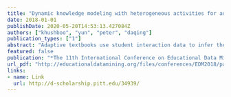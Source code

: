```yaml
---
title: "Dynamic knowledge modeling with heterogeneous activities for adaptive textbooks"
date: 2018-01-01
publishDate: 2020-05-20T14:53:13.427084Z
authors: ["khushboo", "yun", "peter", "daqing"]
publication_types: ["1"]
abstract: "Adaptive textbooks use student interaction data to infer the current state of student knowledge and recommend most relevant learning materials. A challenge of student modeling for adaptive textbooks is that conventional student models are constructed based on performance data (quiz or problem-solving). However, students’ interactions with online textbooks may produce a large volume of student reading data but a limited amount of performance data. In this work, we propose a dynamic student knowledge modeling framework for online adaptive textbooks, which utilizes student reading data combined with few available quiz activities to infer the students’ current state of knowledge. The evaluation shows that proposed model learns more accurate students’ knowledge state than Knowledge Tracing."
featured: false
publication: "*The 11th International Conference on Educational Data Mining*"
url_pdf: "http://educationaldatamining.org/files/conferences/EDM2018/papers/EDM2018_paper_199.pdf"
links:
- name: Link
  url: http://d-scholarship.pitt.edu/34939/
---
```


